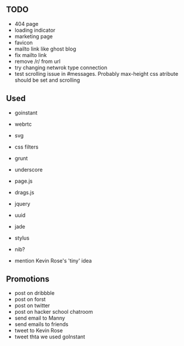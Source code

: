 ## TODO

  * 404 page
  * loading indicator
  * marketing page
  * favicon
  * mailto link like ghost blog
  * fix mailto link
  * remove /r/ from url
  * try changing netwrok type connection
  * test scrolling issue in #messages. Probably max-height css atribute should be set and scrolling


## Used

  * goinstant
  * webrtc
  * svg
  * css filters
  * grunt
  * underscore
  * page.js
  * drags.js
  * jquery
  * uuid
  * jade
  * stylus
  * nib?  

  * mention Kevin Rose's 'tiny' idea


## Promotions

  * post on dribbble  
  * post on forst
  * post on twitter
  * post on hacker school chatroom
  * send email to Manny
  * send emails to friends
  * tweet to Kevin Rose
  * tweet thta we used goInstant